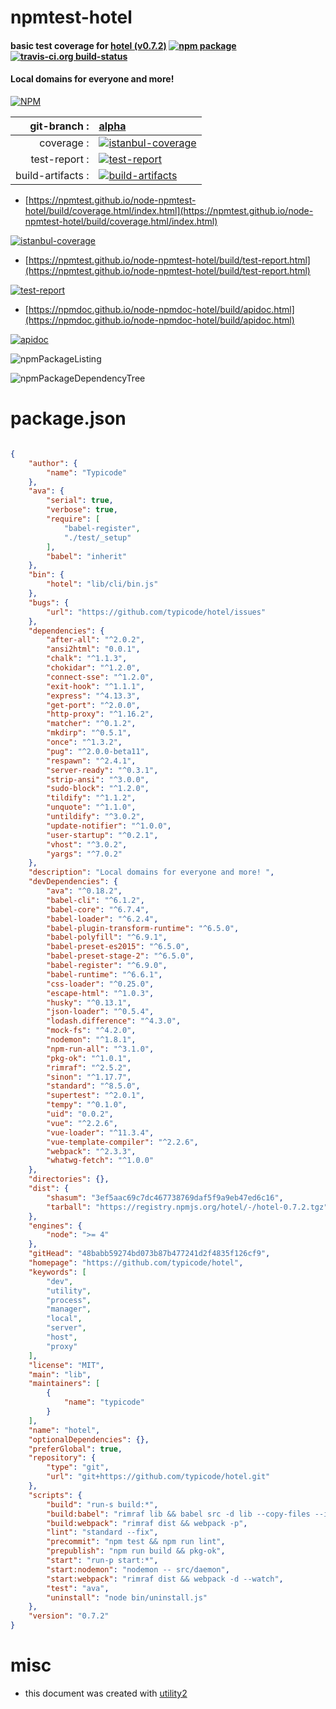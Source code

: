 # npmtest-hotel

#### basic test coverage for  [hotel (v0.7.2)](https://github.com/typicode/hotel)  [![npm package](https://img.shields.io/npm/v/npmtest-hotel.svg?style=flat-square)](https://www.npmjs.org/package/npmtest-hotel) [![travis-ci.org build-status](https://api.travis-ci.org/npmtest/node-npmtest-hotel.svg)](https://travis-ci.org/npmtest/node-npmtest-hotel)

#### Local domains for everyone and more!

[![NPM](https://nodei.co/npm/hotel.png?downloads=true&downloadRank=true&stars=true)](https://www.npmjs.com/package/hotel)

| git-branch : | [alpha](https://github.com/npmtest/node-npmtest-hotel/tree/alpha)|
|--:|:--|
| coverage : | [![istanbul-coverage](https://npmtest.github.io/node-npmtest-hotel/build/coverage.badge.svg)](https://npmtest.github.io/node-npmtest-hotel/build/coverage.html/index.html)|
| test-report : | [![test-report](https://npmtest.github.io/node-npmtest-hotel/build/test-report.badge.svg)](https://npmtest.github.io/node-npmtest-hotel/build/test-report.html)|
| build-artifacts : | [![build-artifacts](https://npmtest.github.io/node-npmtest-hotel/glyphicons_144_folder_open.png)](https://github.com/npmtest/node-npmtest-hotel/tree/gh-pages/build)|

- [https://npmtest.github.io/node-npmtest-hotel/build/coverage.html/index.html](https://npmtest.github.io/node-npmtest-hotel/build/coverage.html/index.html)

[![istanbul-coverage](https://npmtest.github.io/node-npmtest-hotel/build/screenCapture.buildCi.browser.%252Ftmp%252Fbuild%252Fcoverage.lib.html.png)](https://npmtest.github.io/node-npmtest-hotel/build/coverage.html/index.html)

- [https://npmtest.github.io/node-npmtest-hotel/build/test-report.html](https://npmtest.github.io/node-npmtest-hotel/build/test-report.html)

[![test-report](https://npmtest.github.io/node-npmtest-hotel/build/screenCapture.buildCi.browser.%252Ftmp%252Fbuild%252Ftest-report.html.png)](https://npmtest.github.io/node-npmtest-hotel/build/test-report.html)

- [https://npmdoc.github.io/node-npmdoc-hotel/build/apidoc.html](https://npmdoc.github.io/node-npmdoc-hotel/build/apidoc.html)

[![apidoc](https://npmdoc.github.io/node-npmdoc-hotel/build/screenCapture.buildCi.browser.%252Ftmp%252Fbuild%252Fapidoc.html.png)](https://npmdoc.github.io/node-npmdoc-hotel/build/apidoc.html)

![npmPackageListing](https://npmtest.github.io/node-npmtest-hotel/build/screenCapture.npmPackageListing.svg)

![npmPackageDependencyTree](https://npmtest.github.io/node-npmtest-hotel/build/screenCapture.npmPackageDependencyTree.svg)



# package.json

```json

{
    "author": {
        "name": "Typicode"
    },
    "ava": {
        "serial": true,
        "verbose": true,
        "require": [
            "babel-register",
            "./test/_setup"
        ],
        "babel": "inherit"
    },
    "bin": {
        "hotel": "lib/cli/bin.js"
    },
    "bugs": {
        "url": "https://github.com/typicode/hotel/issues"
    },
    "dependencies": {
        "after-all": "^2.0.2",
        "ansi2html": "0.0.1",
        "chalk": "^1.1.3",
        "chokidar": "^1.2.0",
        "connect-sse": "^1.2.0",
        "exit-hook": "^1.1.1",
        "express": "^4.13.3",
        "get-port": "^2.0.0",
        "http-proxy": "^1.16.2",
        "matcher": "^0.1.2",
        "mkdirp": "^0.5.1",
        "once": "^1.3.2",
        "pug": "^2.0.0-beta11",
        "respawn": "^2.4.1",
        "server-ready": "^0.3.1",
        "strip-ansi": "^3.0.0",
        "sudo-block": "^1.2.0",
        "tildify": "^1.1.2",
        "unquote": "^1.1.0",
        "untildify": "^3.0.2",
        "update-notifier": "^1.0.0",
        "user-startup": "^0.2.1",
        "vhost": "^3.0.2",
        "yargs": "^7.0.2"
    },
    "description": "Local domains for everyone and more! ",
    "devDependencies": {
        "ava": "^0.18.2",
        "babel-cli": "^6.1.2",
        "babel-core": "^6.7.4",
        "babel-loader": "^6.2.4",
        "babel-plugin-transform-runtime": "^6.5.0",
        "babel-polyfill": "^6.9.1",
        "babel-preset-es2015": "^6.5.0",
        "babel-preset-stage-2": "^6.5.0",
        "babel-register": "^6.9.0",
        "babel-runtime": "^6.6.1",
        "css-loader": "^0.25.0",
        "escape-html": "^1.0.3",
        "husky": "^0.13.1",
        "json-loader": "^0.5.4",
        "lodash.difference": "^4.3.0",
        "mock-fs": "^4.2.0",
        "nodemon": "^1.8.1",
        "npm-run-all": "^3.1.0",
        "pkg-ok": "^1.0.1",
        "rimraf": "^2.5.2",
        "sinon": "^1.17.7",
        "standard": "^8.5.0",
        "supertest": "^2.0.1",
        "tempy": "^0.1.0",
        "uid": "0.0.2",
        "vue": "^2.2.6",
        "vue-loader": "^11.3.4",
        "vue-template-compiler": "^2.2.6",
        "webpack": "^2.3.3",
        "whatwg-fetch": "^1.0.0"
    },
    "directories": {},
    "dist": {
        "shasum": "3ef5aac69c7dc467738769daf5f9a9eb47ed6c16",
        "tarball": "https://registry.npmjs.org/hotel/-/hotel-0.7.2.tgz"
    },
    "engines": {
        "node": ">= 4"
    },
    "gitHead": "48babb59274bd073b87b477241d2f4835f126cf9",
    "homepage": "https://github.com/typicode/hotel",
    "keywords": [
        "dev",
        "utility",
        "process",
        "manager",
        "local",
        "server",
        "host",
        "proxy"
    ],
    "license": "MIT",
    "main": "lib",
    "maintainers": [
        {
            "name": "typicode"
        }
    ],
    "name": "hotel",
    "optionalDependencies": {},
    "preferGlobal": true,
    "repository": {
        "type": "git",
        "url": "git+https://github.com/typicode/hotel.git"
    },
    "scripts": {
        "build": "run-s build:*",
        "build:babel": "rimraf lib && babel src -d lib --copy-files --ignore src/front",
        "build:webpack": "rimraf dist && webpack -p",
        "lint": "standard --fix",
        "precommit": "npm test && npm run lint",
        "prepublish": "npm run build && pkg-ok",
        "start": "run-p start:*",
        "start:nodemon": "nodemon -- src/daemon",
        "start:webpack": "rimraf dist && webpack -d --watch",
        "test": "ava",
        "uninstall": "node bin/uninstall.js"
    },
    "version": "0.7.2"
}
```



# misc
- this document was created with [utility2](https://github.com/kaizhu256/node-utility2)
